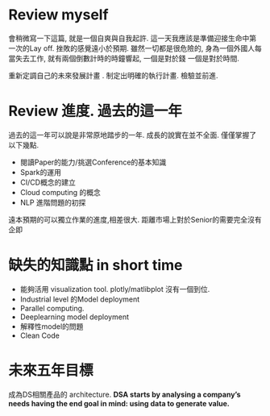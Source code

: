 # Review myself
會稍微寫一下這篇, 就是一個自爽與自我起許. 這一天我應該是準備迎接生命中第一次的Lay off. 挫敗的感覺遠小於預期. 雖然一切都是很危險的,  身為一個外國人每當失去工作,  就有兩個倒數計時的時鐘響起, 一個是對於錢 一個是對於時間. 

重新定調自己的未來發展計畫 . 制定出明確的執行計畫. 檢驗並前進.

# Review 進度. 過去的這一年

過去的這一年可以說是非常原地踏步的一年.  成長的說實在並不全面. 僅僅掌握了以下幾點.

- 閱讀Paper的能力/挑選Conference的基本知識
- Spark的運用
- CI/CD概念的建立
- Cloud computing 的概念
- NLP 進階問題的初探

遠本預期的可以獨立作業的進度,相差很大. 距離市場上對於Senior的需要完全沒有企即

# 缺失的知識點 in short time

- 能夠活用 visualization tool. plotly/matlibplot 沒有一個到位.
- Industrial level 的Model deployment
- Parallel computing.
- Deeplearning model deployment
- 解釋性model的問題
- Clean Code

# 未來五年目標
成為DS相關產品的 architecture. 
**DSA starts by analysing a company’s needs having the end goal in mind: using data to generate value.**


# 
<!--stackedit_data:
eyJoaXN0b3J5IjpbOTM4MjQzNDMsLTc4ODkyMDQzOF19
-->